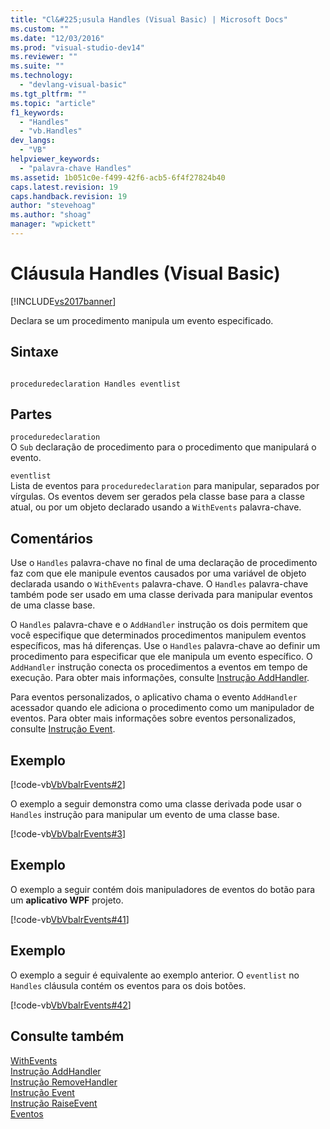 ```yaml
---
title: "Cl&#225;usula Handles (Visual Basic) | Microsoft Docs"
ms.custom: ""
ms.date: "12/03/2016"
ms.prod: "visual-studio-dev14"
ms.reviewer: ""
ms.suite: ""
ms.technology: 
  - "devlang-visual-basic"
ms.tgt_pltfrm: ""
ms.topic: "article"
f1_keywords: 
  - "Handles"
  - "vb.Handles"
dev_langs: 
  - "VB"
helpviewer_keywords: 
  - "palavra-chave Handles"
ms.assetid: 1b051c0e-f499-42f6-acb5-6f4f27824b40
caps.latest.revision: 19
caps.handback.revision: 19
author: "stevehoag"
ms.author: "shoag"
manager: "wpickett"
---
```

# Cl&#225;usula Handles (Visual Basic)
[!INCLUDE[vs2017banner](../../../csharp/includes/vs2017banner.md)]

Declara se um procedimento manipula um evento especificado.  
  
## Sintaxe  
  
```  
  
proceduredeclaration Handles eventlist  
```  
  
## Partes  
 `proceduredeclaration`  
 O `Sub` declaração de procedimento para o procedimento que manipulará o evento.  
  
 `eventlist`  
 Lista de eventos para `proceduredeclaration` para manipular, separados por vírgulas.  Os eventos devem ser gerados pela classe base para a classe atual, ou por um objeto declarado usando a `WithEvents` palavra\-chave.  
  
## Comentários  
 Use o `Handles` palavra\-chave no final de uma declaração de procedimento faz com que ele manipule eventos causados por uma variável de objeto declarada usando o `WithEvents` palavra\-chave.  O `Handles` palavra\-chave também pode ser usado em uma classe derivada para manipular eventos de uma classe base.  
  
 O `Handles` palavra\-chave e o `AddHandler` instrução os dois permitem que você especifique que determinados procedimentos manipulem eventos específicos, mas há diferenças.  Use o `Handles` palavra\-chave ao definir um procedimento para especificar que ele manipula um evento específico.  O `AddHandler` instrução conecta os procedimentos a eventos em tempo de execução.  Para obter mais informações, consulte [Instrução AddHandler](../../../visual-basic/language-reference/statements/addhandler-statement.md).  
  
 Para eventos personalizados, o aplicativo chama o evento `AddHandler` acessador quando ele adiciona o procedimento como um manipulador de eventos.  Para obter mais informações sobre eventos personalizados, consulte [Instrução Event](../../../visual-basic/language-reference/statements/event-statement.md).  
  
## Exemplo  
 [!code-vb[VbVbalrEvents#2](../../../visual-basic/language-reference/statements/codesnippet/VisualBasic/handles-clause_1.vb)]  
  
 O exemplo a seguir demonstra como uma classe derivada pode usar o `Handles` instrução para manipular um evento de uma classe base.  
  
 [!code-vb[VbVbalrEvents#3](../../../visual-basic/language-reference/statements/codesnippet/VisualBasic/handles-clause_2.vb)]  
  
## Exemplo  
 O exemplo a seguir contém dois manipuladores de eventos do botão para um **aplicativo WPF** projeto.  
  
 [!code-vb[VbVbalrEvents#41](../../../visual-basic/language-reference/statements/codesnippet/VisualBasic/handles-clause_3.vb)]  
  
## Exemplo  
 O exemplo a seguir é equivalente ao exemplo anterior.  O `eventlist` no `Handles` cláusula contém os eventos para os dois botões.  
  
 [!code-vb[VbVbalrEvents#42](../../../visual-basic/language-reference/statements/codesnippet/VisualBasic/handles-clause_4.vb)]  
  
## Consulte também  
 [WithEvents](../../../visual-basic/language-reference/modifiers/withevents.md)   
 [Instrução AddHandler](../../../visual-basic/language-reference/statements/addhandler-statement.md)   
 [Instrução RemoveHandler](../../../visual-basic/language-reference/statements/removehandler-statement.md)   
 [Instrução Event](../../../visual-basic/language-reference/statements/event-statement.md)   
 [Instrução RaiseEvent](../../../visual-basic/language-reference/statements/raiseevent-statement.md)   
 [Eventos](../../../visual-basic/programming-guide/language-features/events/events.md)